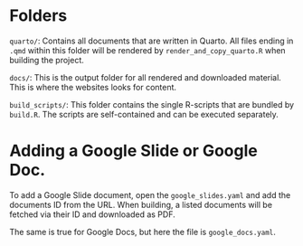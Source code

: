 # Folders

`quarto/`: Contains all documents that are written in Quarto. All files ending in `.qmd` within this folder will be rendered by `render_and_copy_quarto.R` when building the project.

`docs/`: This is the output folder for all rendered and downloaded material. This is where the websites looks for content.

`build_scripts/`: This folder contains the single R-scripts that are bundled by `build.R`. The scripts are self-contained and can be executed separately.

# Adding a Google Slide or Google Doc.

To add a Google Slide document, open the `google_slides.yaml` and add the documents ID from the URL. When building, a listed documents will be fetched via their ID and downloaded as PDF.

The same is true for Google Docs, but here the file is `google_docs.yaml`.